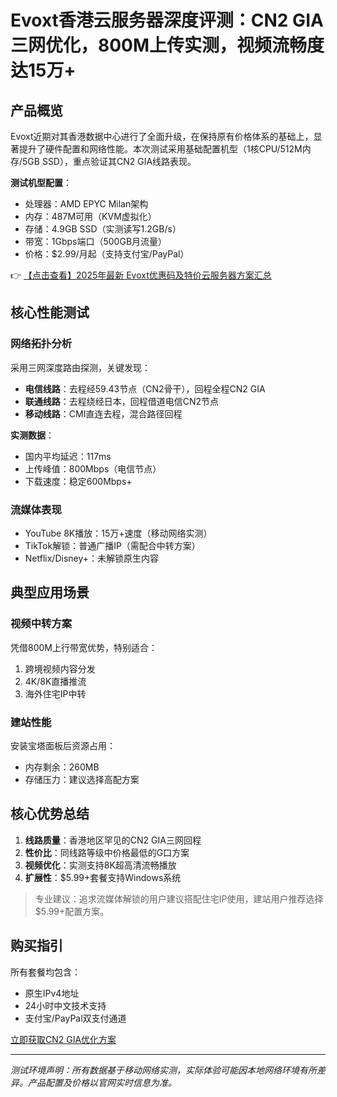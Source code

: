 # Evoxt香港云服务器深度评测：CN2 GIA三网优化，800M上传实测，视频流畅度达15万+

## 产品概览
Evoxt近期对其香港数据中心进行了全面升级，在保持原有价格体系的基础上，显著提升了硬件配置和网络性能。本次测试采用基础配置机型（1核CPU/512M内存/5GB SSD），重点验证其CN2 GIA线路表现。

**测试机型配置**：
- 处理器：AMD EPYC Milan架构
- 内存：487M可用（KVM虚拟化）
- 存储：4.9GB SSD（实测读写1.2GB/s）
- 带宽：1Gbps端口（500GB月流量）
- 价格：$2.99/月起（支持支付宝/PayPal）

👉 [【点击查看】2025年最新 Evoxt优惠码及特价云服务器方案汇总](https://bit.ly/evoxt)

## 核心性能测试

### 网络拓扑分析
采用三网深度路由探测，关键发现：
- **电信线路**：去程经59.43节点（CN2骨干），回程全程CN2 GIA
- **联通线路**：去程绕经日本，回程借道电信CN2节点
- **移动线路**：CMI直连去程，混合路径回程

**实测数据**：
- 国内平均延迟：117ms
- 上传峰值：800Mbps（电信节点）
- 下载速度：稳定600Mbps+

### 流媒体表现
- YouTube 8K播放：15万+速度（移动网络实测）
- TikTok解锁：普通广播IP（需配合中转方案）
- Netflix/Disney+：未解锁原生内容

## 典型应用场景

### 视频中转方案
凭借800M上行带宽优势，特别适合：
1. 跨境视频内容分发
2. 4K/8K直播推流
3. 海外住宅IP中转

### 建站性能
安装宝塔面板后资源占用：
- 内存剩余：260MB
- 存储压力：建议选择高配方案

## 核心优势总结
1. **线路质量**：香港地区罕见的CN2 GIA三网回程
2. **性价比**：同线路等级中价格最低的G口方案
3. **视频优化**：实测支持8K超高清流畅播放
4. **扩展性**：$5.99+套餐支持Windows系统

> 专业建议：追求流媒体解锁的用户建议搭配住宅IP使用，建站用户推荐选择$5.99+配置方案。

## 购买指引
所有套餐均包含：
- 原生IPv4地址
- 24小时中文技术支持
- 支付宝/PayPal双支付通道

[立即获取CN2 GIA优化方案](https://bit.ly/evoxt)

---

*测试环境声明：所有数据基于移动网络实测，实际体验可能因本地网络环境有所差异。产品配置及价格以官网实时信息为准。*